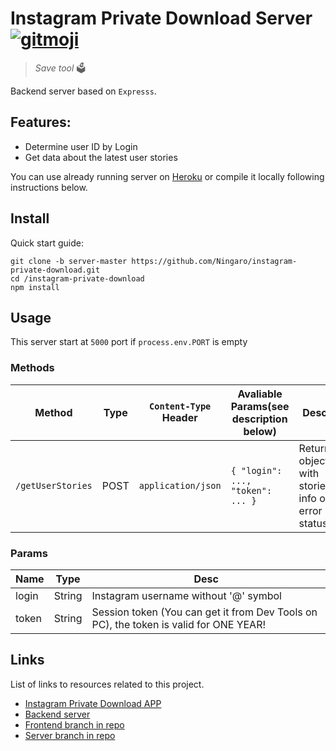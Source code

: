 # Instagram Private Download Server [![gitmoji][gitmoji]][gitmoji-url]

> _Save tool_ 🗳

Backend server based on `Expresss`.

## Features:

-   Determine user ID by Login
-   Get data about the latest user stories

You can use already running server on [Heroku](https://murmuring-fjord-53474.herokuapp.com/getUserStories) or compile it locally following instructions below.

## Install

Quick start guide:

```shell
git clone -b server-master https://github.com/Ningaro/instagram-private-download.git
cd /instagram-private-download
npm install
```

## Usage

This server start at `5000` port if `process.env.PORT` is empty

### Methods

| Method            | Type | `Content-Type` Header | Avaliable Params(see description below) | Desc                                            |
| ----------------- | ---- | --------------------- | --------------------------------------- | ----------------------------------------------- |
| `/getUserStories` | POST | `application/json`    | `{ "login": ..., "token": ... }`        | Return object with stories info or error status |

### Params

| Name  | Type   | Desc                                                                                  |
| ----- | ------ | ------------------------------------------------------------------------------------- |
| login | String | Instagram username without '@' symbol                                                 |
| token | String | Session token (You can get it from Dev Tools on PC), the token is valid for ONE YEAR! |

## Links

List of links to resources related to this project.

-   [Instagram Private Download APP](https://ningaro.github.io/instagram-private-download)
-   [Backend server](https://murmuring-fjord-53474.herokuapp.com/getUserStories)
-   [Frontend branch in repo](https://github.com/Ningaro/instagram-private-download/tree/front-master)
-   [Server branch in repo](https://github.com/Ningaro/instagram-private-download/tree/server-master)

<!-- VARS -->

[gitmoji]: https://img.shields.io/badge/gitmoji-%20%F0%9F%98%9C%20%F0%9F%98%8D-FFDD67.svg?style=flat-square
[gitmoji-url]: https://gitmoji.dev
